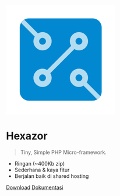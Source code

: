 <a id="topmost"></a>
![logo](_assets/images/logo.svg)

# Hexazor

> Tiny, Simple PHP Micro-framework.

-   Ringan (~400Kb zip)
-   Sederhana & kaya fitur
-   Berjalan baik di shared hosting

[Download](https://github.com/esyede/hexazor/releases/latest)
[Dokumentasi](/README.md#readme)

